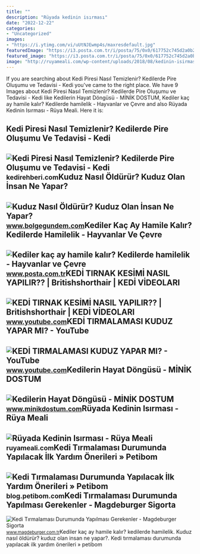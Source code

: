 ```yaml
---
title: ""
description: "Rüyada kedinin isırması"
date: "2022-12-22"
categories:
- "Uncategorized"
images:
- "https://i.ytimg.com/vi/uUtNJEwmp4s/maxresdefault.jpg"
featuredImage: "https://i3.posta.com.tr/i/posta/75/0x0/617752c745d2a0b2541bf87c.jpg"
featured_image: "https://i3.posta.com.tr/i/posta/75/0x0/617752c745d2a0b2541bf87c.jpg"
image: "http://ruyameali.com/wp-content/uploads/2018/08/kedinin-isirmasi-1140x641.jpg"
---
```


If you are searching about Kedi Piresi Nasıl Temizlenir? Kedilerde Pire Oluşumu ve Tedavisi - Kedi you've came to the right place. We have 9 Images about Kedi Piresi Nasıl Temizlenir? Kedilerde Pire Oluşumu ve Tedavisi - Kedi like Kedilerin Hayat Döngüsü - MİNİK DOSTUM, Kediler kaç ay hamile kalır? Kedilerde hamilelik - Hayvanlar ve Çevre and also Rüyada Kedinin Isırması - Rüya Meali. Here it is:

Kedi Piresi Nasıl Temizlenir? Kedilerde Pire Oluşumu Ve Tedavisi - Kedi
-----------------------------------------------------------------------

 ![Kedi Piresi Nasıl Temizlenir? Kedilerde Pire Oluşumu ve Tedavisi - Kedi](https://kedirehberi.com/wp-content/uploads/2021/11/kedi-piresi-nasil-temizlenir.jpg) <small>kedirehberi.com</small>Kuduz Nasıl Öldürür? Kuduz Olan İnsan Ne Yapar?
-----------------------------------------------

 ![Kuduz Nasıl Öldürür? Kuduz Olan İnsan Ne Yapar?](https://cdn.bolgegundem.com/d/other/2022/11/10/what-to-do-after-a-dog-bite.jpg) <small>www.bolgegundem.com</small>Kediler Kaç Ay Hamile Kalır? Kedilerde Hamilelik - Hayvanlar Ve Çevre
---------------------------------------------------------------------

 ![Kediler kaç ay hamile kalır? Kedilerde hamilelik - Hayvanlar ve Çevre](https://i3.posta.com.tr/i/posta/75/0x0/617752c745d2a0b2541bf87c.jpg) <small>www.posta.com.tr</small>KEDİ TIRNAK KESİMİ NASIL YAPILIR?? | Britishshorthair | KEDİ VİDEOLARI
----------------------------------------------------------------------

 ![KEDİ TIRNAK KESİMİ NASIL YAPILIR?? | Britishshorthair | KEDİ VİDEOLARI](https://i.ytimg.com/vi/5YUdoyaa1Ng/maxresdefault.jpg) <small>www.youtube.com</small>KEDİ TIRMALAMASI KUDUZ YAPAR MI? - YouTube
------------------------------------------

 ![KEDİ TIRMALAMASI KUDUZ YAPAR MI? - YouTube](https://i.ytimg.com/vi/uUtNJEwmp4s/maxresdefault.jpg) <small>www.youtube.com</small>Kedilerin Hayat Döngüsü - MİNİK DOSTUM
--------------------------------------

 ![Kedilerin Hayat Döngüsü - MİNİK DOSTUM](https://www.minikdostum.com/wp-content/uploads/2013/10/kedi-tirmalamasi-550x341.jpg?x58431) <small>www.minikdostum.com</small>Rüyada Kedinin Isırması - Rüya Meali
------------------------------------

 ![Rüyada Kedinin Isırması - Rüya Meali](http://ruyameali.com/wp-content/uploads/2018/08/kedinin-isirmasi-1140x641.jpg) <small>ruyameali.com</small>Kedi Tırmalaması Durumunda Yapılacak İlk Yardım Önerileri » Petibom
-------------------------------------------------------------------

 ![Kedi Tırmalaması Durumunda Yapılacak İlk Yardım Önerileri » Petibom](https://blog.petibom.com/wp-content/uploads/2022/07/kedi-tirmalamasi-durumunda-ne-yapilmali.jpg) <small>blog.petibom.com</small>Kedi Tırmalaması Durumunda Yapılması Gerekenler - Magdeburger Sigorta
---------------------------------------------------------------------

 ![Kedi Tırmalaması Durumunda Yapılması Gerekenler - Magdeburger Sigorta](https://www.magdeburger.com.tr/storage/blog/March2022/smpd8LqVUVkyEyPlTG2O.jpg) <small>www.magdeburger.com.tr</small>Kediler kaç ay hamile kalır? kedilerde hamilelik. Kuduz nasıl öldürür? kuduz olan i̇nsan ne yapar?. Kedi tırmalaması durumunda yapılacak i̇lk yardım önerileri » petibom
